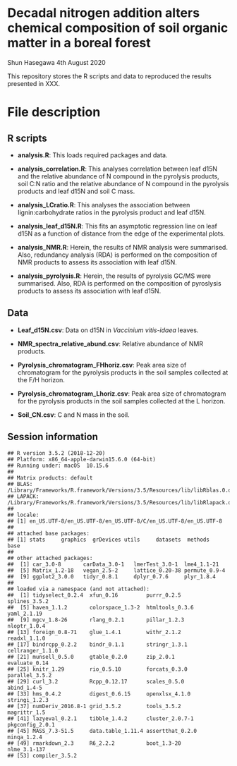 Decadal nitrogen addition alters chemical composition of soil organic
matter in a boreal forest
================
Shun Hasegawa
4th August 2020

This repository stores the R scripts and data to reproduced the results
presented in XXX.

# File description

## R scripts

  - **analysis.R**: This loads required packages and data.

  - **analysis\_correlation.R**: This analyses correlation between leaf
    d15N and the relative abundance of N compound in the pyrolysis
    products, soil C:N ratio and the relative abundance of N compound in
    the pyrolysis products and leaf d15N and soil C mass.

  - **analysis\_LCratio.R**: This analyses the association between
    lignin:carbohydrate ratios in the pyrolysis product and leaf d15N.

  - **analysis\_leaf\_d15N.R**: This fits an asymptotic regression line
    on leaf d15N as a function of distance from the edge of the
    experimental plots.

  - **analysis\_NMR.R**: Herein, the results of NMR analysis were
    summarised. Also, redundancy analysis (RDA) is performed on the
    composition of NMR products to assess its association with leaf
    d15N.

  - **analysis\_pyrolysis.R**: Herein, the results of pyrolysis GC/MS
    were summarised. Also, RDA is performed on the composition of
    pyroslysis products to assess its association with leaf d15N.

## Data

  - **Leaf\_d15N.csv**: Data on d15N in *Vaccinium vitis-idaea* leaves.

  - **NMR\_spectra\_relative\_abund.csv**: Relative abundance of NMR
    products.

  - **Pyrolysis\_chromatogram\_FHhoriz.csv**: Peak area size of
    chromatogram for the pyrolysis products in the soil samples
    collected at the F/H horizon.

  - **Pyrolysis\_chromatogram\_Lhoriz.csv**: Peak area size of
    chromatogram for the pyrolysis products in the soil samples
    collected at the L horizon.

  - **Soil\_CN.csv**: C and N mass in the soil.

## Session information

    ## R version 3.5.2 (2018-12-20)
    ## Platform: x86_64-apple-darwin15.6.0 (64-bit)
    ## Running under: macOS  10.15.6
    ## 
    ## Matrix products: default
    ## BLAS: /Library/Frameworks/R.framework/Versions/3.5/Resources/lib/libRblas.0.dylib
    ## LAPACK: /Library/Frameworks/R.framework/Versions/3.5/Resources/lib/libRlapack.dylib
    ## 
    ## locale:
    ## [1] en_US.UTF-8/en_US.UTF-8/en_US.UTF-8/C/en_US.UTF-8/en_US.UTF-8
    ## 
    ## attached base packages:
    ## [1] stats     graphics  grDevices utils     datasets  methods   base     
    ## 
    ## other attached packages:
    ##  [1] car_3.0-8       carData_3.0-1   lmerTest_3.0-1  lme4_1.1-21    
    ##  [5] Matrix_1.2-18   vegan_2.5-2     lattice_0.20-38 permute_0.9-4  
    ##  [9] ggplot2_3.0.0   tidyr_0.8.1     dplyr_0.7.6     plyr_1.8.4     
    ## 
    ## loaded via a namespace (and not attached):
    ##  [1] tidyselect_0.2.4  xfun_0.16         purrr_0.2.5       splines_3.5.2    
    ##  [5] haven_1.1.2       colorspace_1.3-2  htmltools_0.3.6   yaml_2.1.19      
    ##  [9] mgcv_1.8-26       rlang_0.2.1       pillar_1.2.3      nloptr_1.0.4     
    ## [13] foreign_0.8-71    glue_1.4.1        withr_2.1.2       readxl_1.1.0     
    ## [17] bindrcpp_0.2.2    bindr_0.1.1       stringr_1.3.1     cellranger_1.1.0 
    ## [21] munsell_0.5.0     gtable_0.2.0      zip_2.0.1         evaluate_0.14    
    ## [25] knitr_1.29        rio_0.5.10        forcats_0.3.0     parallel_3.5.2   
    ## [29] curl_3.2          Rcpp_0.12.17      scales_0.5.0      abind_1.4-5      
    ## [33] hms_0.4.2         digest_0.6.15     openxlsx_4.1.0    stringi_1.2.3    
    ## [37] numDeriv_2016.8-1 grid_3.5.2        tools_3.5.2       magrittr_1.5     
    ## [41] lazyeval_0.2.1    tibble_1.4.2      cluster_2.0.7-1   pkgconfig_2.0.1  
    ## [45] MASS_7.3-51.5     data.table_1.11.4 assertthat_0.2.0  minqa_1.2.4      
    ## [49] rmarkdown_2.3     R6_2.2.2          boot_1.3-20       nlme_3.1-137     
    ## [53] compiler_3.5.2
